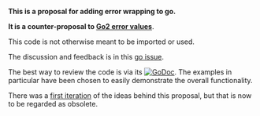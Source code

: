 **This is a proposal for adding error wrapping to go.**

**It is a counter-proposal to [Go2 error values](https://github.com/golang/go/issues/29934)**.

This code is not otherwise meant to be imported or used.

The discussion and feedback is in this [go issue](https://github.com/golang/go/issues/31111).

The best way to review the code is via its 
[![GoDoc](https://godoc.org/github.com/JavierZunzunegui/xerrors?status.svg)](https://godoc.org/github.com/JavierZunzunegui/xerrors).
The examples in particular have been chosen to easily demonstrate the overall functionality.

There was a [first iteration](https://github.com/JavierZunzunegui/Go2_error_values_counter_proposal) 
of the ideas behind this proposal, but that is now to be regarded as obsolete.
